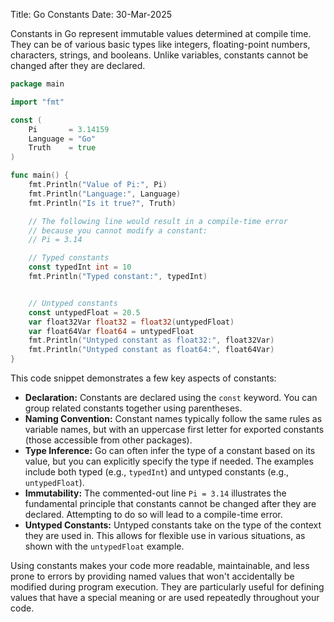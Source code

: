 Title: Go Constants
Date: 30-Mar-2025

Constants in Go represent immutable values determined at compile time.  They can be of various basic types like integers, floating-point numbers, characters, strings, and booleans.  Unlike variables, constants cannot be changed after they are declared.

```go
package main

import "fmt"

const (
	Pi       = 3.14159
	Language = "Go"
	Truth    = true
)

func main() {
	fmt.Println("Value of Pi:", Pi)
	fmt.Println("Language:", Language)
	fmt.Println("Is it true?", Truth)

	// The following line would result in a compile-time error
	// because you cannot modify a constant:
	// Pi = 3.14

	// Typed constants
	const typedInt int = 10
	fmt.Println("Typed constant:", typedInt)


	// Untyped constants
	const untypedFloat = 20.5
	var float32Var float32 = float32(untypedFloat)
	var float64Var float64 = untypedFloat
	fmt.Println("Untyped constant as float32:", float32Var)
	fmt.Println("Untyped constant as float64:", float64Var)
}

```

This code snippet demonstrates a few key aspects of constants:

* **Declaration:** Constants are declared using the `const` keyword.  You can group related constants together using parentheses.
* **Naming Convention:** Constant names typically follow the same rules as variable names, but with an uppercase first letter for exported constants (those accessible from other packages).
* **Type Inference:** Go can often infer the type of a constant based on its value, but you can explicitly specify the type if needed.  The examples include both typed (e.g., `typedInt`) and untyped constants (e.g., `untypedFloat`).
* **Immutability:** The commented-out line `Pi = 3.14` illustrates the fundamental principle that constants cannot be changed after they are declared.  Attempting to do so will lead to a compile-time error.
* **Untyped Constants:** Untyped constants take on the type of the context they are used in. This allows for flexible use in various situations, as shown with the `untypedFloat` example.

Using constants makes your code more readable, maintainable, and less prone to errors by providing named values that won't accidentally be modified during program execution. They are particularly useful for defining values that have a special meaning or are used repeatedly throughout your code.
